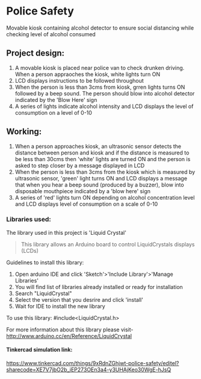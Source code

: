 # Police Safety
Movable kiosk containing alcohol detector to ensure social distancing while checking level of alcohol consumed

## Project design:
1. A movable kiosk is placed near police van to check drunken driving. When a person appraoches the kiosk, white lights turn ON
2. LCD displays instructions to be followed throughout
3. When the person is less than 3cms from kiosk, grren lights turns ON followed by a beep sound. The person should blow into alcohol detector indicated by the 'Blow Here' sign
4. A series of lights indicate alcohol intensity and LCD displays the level of consumption on a level of 0-10

## Working:
1. When a person approaches kiosk, an ultrasonic sensor detects the distance between person and kiosk and if the distance is measured to be less than 30cms then 'white' lights are turned ON and the person is asked to step closer by a message displayed in LCD
2. When the person is less than 3cms from the kiosk which is measured by ultrasonic sensor, 'green' light turns ON and LCD displays a message that when you hear a beep sound (produced by a buzzer), blow into disposable mouthpiece indicated by a 'blow here' sign
3. A series of 'red' lights turn ON depending on alcohol concentration level and LCD displays level of consumption on a scale of 0-10

### Libraries used:
The library used in this project is 'Liquid Crystal'
>This library allows an Arduino board to control LiquidCrystals displays (LCDs)

Guidelines to install this library:
1. Open arduino IDE and click 'Sketch'>'Include Library'>'Manage Libraries'
2. You will find list of libraries already installed or ready for installation
3. Search "LiquidCrystal"
4. Select the version that you desrire and click 'install'
5. Wait for IDE to install the new library

To use this library:
#include<LiquidCrystal.h>

For more information about this library please visit- http://www.arduino.cc/en/Reference/LiquidCrystal


#### Tinkercad simulation link:
https://www.tinkercad.com/things/9xRdnZGhjwt-police-safety/editel?sharecode=XE7V7jbO2b_iEP273OEn3a4-y3UHAjKeo30WgE-hJsQ

